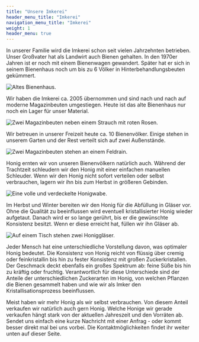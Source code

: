 ```yaml
---
title: "Unsere Imkerei"
header_menu_title: "Imkerei"
navigation_menu_title: "Imkerei"
weight: 1
header_menu: true
---
```


In unserer Familie wird die Imkerei schon seit vielen Jahrzehnten betrieben. Unser Großvater hat als Landwirt auch Bienen gehalten. In den 1970er Jahren ist er noch mit einem Bienenwagen gewandert. Später hat er sich in seinem Bienenhaus noch um bis zu 6 Völker in Hinterbehandlungsbeuten gekümmert.

![Altes Bienenhaus.](../images/bienenhaus.webp)

Wir haben die Imkerei ca. 2005 übernommen und sind nach und nach auf moderne Magazinbeuten umgestiegen. Heute ist das alte Bienenhaus nur noch ein Lager für unser Material.

![Zwei Magazinbeuten neben einem Strauch mit roten Rosen.](../images/beuten_a_l.webp)

Wir betreuen in unserer Freizeit heute ca. 10 Bienenvölker. Einige stehen in unserem Garten und der Rest verteilt sich auf zwei Außenstände.

![Zwei Magazinbeuten stehen an einem Feldrain.](../images/buchwald.webp)

Honig ernten wir von unseren Bienenvölkern natürlich auch. Während der Trachtzeit schleudern wir den Honig mit einer einfachen manuellen Schleuder. Wenn wir den Honig nicht sofort verteilen oder selbst verbrauchen, lagern wir ihn bis zum Herbst in größeren Gebinden.

![Eine volle und verdeckelte Honigwabe.](../images/honigwabe.webp)

Im Herbst und Winter bereiten wir den Honig für die Abfüllung in Gläser vor. Ohne die Qualität zu beeinflussen wird eventuell kristallisierter Honig wieder aufgetaut. Danach wird er so lange gerührt, bis er die gewünschte Konsistenz besitzt. Wenn er diese erreicht hat, füllen wir ihn Gläser ab.

![Auf einem Tisch stehen zwei Honiggläser.](../images/honigglaeser.webp)

Jeder Mensch hat eine unterschiedliche Vorstellung davon, was optimaler Honig bedeutet. Die Konsistenz von Honig reicht von flüssig über cremig oder feinkristallin bis hin zu fester Konsistenz mit großen Zuckerkristallen. Der Geschmack deckt ebenfalls ein großes Spektrum ab: feine Süße bis hin zu kräftig oder fruchtig. Verantwortlich für diese Unterschiede sind der Anteile der unterschiedlichen Zuckerarten im Honig, von welchen Pflanzen die Bienen gesammelt haben und wie wir als Imker den Kristallisationsprozess beeinflussen.

Meist haben wir mehr Honig als wir selbst verbrauchen. Von diesem Anteil verkaufen wir natürlich auch gern Honig. Welche Honige wir gerade verkaufen hängt stark von der aktuellen Jahreszeit und den Vorräten ab. Sendet uns einfach eine kurze Nachricht mit einer Anfrag - oder kommt besser direkt mal bei uns vorbei. Die Kontaktmöglichkeiten findet ihr weiter unten auf dieser Seite.
